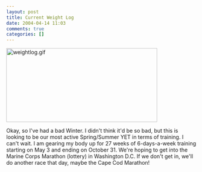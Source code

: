 ```yaml
---
layout: post
title: Current Weight Log
date: 2004-04-14 11:03
comments: true
categories: []
---
```

<img alt="weightlog.gif" src="http://peterfilias.com/archives/weightlog.gif" width="400" height="196" border="0" />

Okay, so I've had a bad Winter. I didn't think it'd be so bad, but this is looking to be our most active Spring/Summer YET in terms of training. I can't wait. I am gearing my body up for 27 weeks of 6-days-a-week training starting on May 3 and ending on October 31. We're hoping to get into the Marine Corps Marathon (lottery)  in Washington D.C. If we don't get in, we'll do another race that day, maybe the Cape Cod Marathon!
